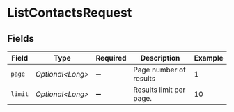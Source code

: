 # ListContactsRequest


## Fields

| Field                   | Type                    | Required                | Description             | Example                 |
| ----------------------- | ----------------------- | ----------------------- | ----------------------- | ----------------------- |
| `page`                  | *Optional\<Long>*       | :heavy_minus_sign:      | Page number of results  | 1                       |
| `limit`                 | *Optional\<Long>*       | :heavy_minus_sign:      | Results limit per page. | 10                      |